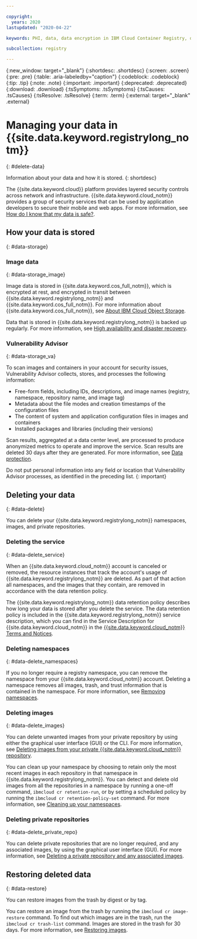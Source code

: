 ```yaml
---

copyright:
  years: 2020
lastupdated: "2020-04-22"

keywords: PHI, data, data encryption in IBM Cloud Container Registry, data storage for IBM Cloud Container Registry, bring your own keys for IBM Cloud Container Registry, BYOK for IBM Cloud Container Registry, key management for IBM Cloud Container Registry, key encryption for IBM Cloud Container Registry, personal data in IBM Cloud Container Registry, data deletion for IBM Cloud Container Registry, data in IBM Cloud Container Registry, data security in IBM Cloud Container Registry

subcollection: registry

---
```


{:new_window: target="_blank"}
{:shortdesc: .shortdesc}
{:screen: .screen}
{:pre: .pre}
{:table: .aria-labeledby="caption"}
{:codeblock: .codeblock}
{:tip: .tip}
{:note: .note}
{:important: .important}
{:deprecated: .deprecated}
{:download: .download}
{:tsSymptoms: .tsSymptoms}
{:tsCauses: .tsCauses}
{:tsResolve: .tsResolve}
{:term: .term}
{:external: target="_blank" .external}

# Managing your data in {{site.data.keyword.registrylong_notm}}
{: #delete-data}

Information about your data and how it is stored.
{: shortdesc}

The {{site.data.keyword.cloud}} platform provides layered security controls across network and infrastructure. {{site.data.keyword.cloud_notm}} provides a group of security services that can be used by application developers to secure their mobile and web apps. For more information, see [How do I know that my data is safe?](/docs/overview?topic=overview-security).

## How your data is stored
{: #data-storage}

### Image data
{: #data-storage_image}

Image data is stored in {{site.data.keyword.cos_full_notm}}, which is encrypted at rest, and encrypted in transit between {{site.data.keyword.registrylong_notm}} and {{site.data.keyword.cos_full_notm}}. For more information about {{site.data.keyword.cos_full_notm}}, see [About IBM Cloud Object Storage](/docs/cloud-object-storage?topic=cloud-object-storage-about-cloud-object-storage).

Data that is stored in {{site.data.keyword.registrylong_notm}} is backed up regularly. For more information, see [High availability and disaster recovery](/docs/Registry?topic=registry-ha-dr).

### Vulnerability Advisor
{: #data-storage_va}

To scan images and containers in your account for security issues, Vulnerability Advisor collects, stores, and processes the following information:

- Free-form fields, including IDs, descriptions, and image names (registry, namespace, repository name, and image tag)
- Metadata about the file modes and creation timestamps of the configuration files
- The content of system and application configuration files in images and containers
- Installed packages and libraries (including their versions)

Scan results, aggregated at a data center level, are processed to produce anonymized metrics to operate and improve the service. Scan results are deleted 30 days after they are generated. For more information, see [Data protection](/docs/Registry?topic=va-va_index#about_data_protection).

Do not put personal information into any field or location that Vulnerability Advisor processes, as identified in the preceding list.
{: important}

## Deleting your data
{: #data-delete}

You can delete your {{site.data.keyword.registrylong_notm}} namespaces, images, and private repositories.

### Deleting the service
{: #data-delete_service}

When an {{site.data.keyword.cloud_notm}} account is canceled or removed, the resource instances that track the account's usage of {{site.data.keyword.registrylong_notm}} are deleted. As part of that action all namespaces, and the images that they contain, are removed in accordance with the data retention policy.

The {{site.data.keyword.registrylong_notm}} data retention policy describes how long your data is stored after you delete the service. The data retention policy is included in the {{site.data.keyword.registrylong_notm}} service description, which you can find in the Service Description for {{site.data.keyword.cloud_notm}} in the [{{site.data.keyword.cloud_notm}} Terms and Notices](/docs/overview?topic=overview-terms).

### Deleting namespaces
{: #data-delete_namespaces}

If you no longer require a registry namespace, you can remove the namespace from your {{site.data.keyword.cloud_notm}} account. Deleting a namespace removes all images, trash, and trust information that is contained in the namespace. For more information, see [Removing namespaces](/docs/Registry?topic=registry-registry_setup_cli_namespace#registry_remove).

### Deleting images
{: #data-delete_images}

You can delete unwanted images from your private repository by using either the graphical user interface (GUI) or the CLI. For more information, see [Deleting images from your private {{site.data.keyword.cloud_notm}} repository](/docs/Registry?topic=registry-registry_images_#registry_images_remove).

You can clean up your namespace by choosing to retain only the most recent images in each repository in that namespace in {{site.data.keyword.registrylong_notm}}. You can detect and delete old images from all the repositories in a namespace by running a one-off command, `ibmcloud cr retention-run`, or by setting a scheduled policy by running the `ibmcloud cr retention-policy-set` command. For more information, see [Cleaning up your namespaces](/docs/Registry?topic=registry-registry_retention).

### Deleting private repositories
{: #data-delete_private_repo}

You can delete private repositories that are no longer required, and any associated images, by using the graphical user interface (GUI). For more information, see [Deleting a private repository and any associated images](/docs/Registry?topic=registry-registry_images_#registry_repo_remove).

## Restoring deleted data
{: #data-restore}

You can restore images from the trash by digest or by tag.

You can restore an image from the trash by running the `ibmcloud cr image-restore` command. To find out which images are in the trash, run the `ibmcloud cr trash-list` command. Images are stored in the trash for 30 days. For more information, see [Restoring images](/docs/Registry?topic=registry-registry_images_#registry_images_restore).

